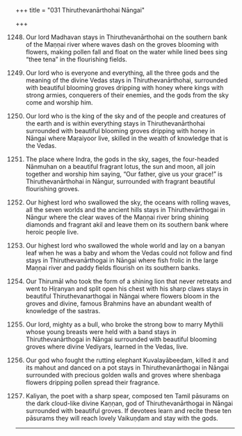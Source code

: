 +++
title = "031 Thiruthevanārthohai Nāngai"

+++

1248. Our lord Madhavan stays in Thiruthevanārthohai
      on the southern bank of the Maṇṇai river
      where waves dash on the groves blooming with flowers,
      making pollen fall and float on the water
      while lined bees sing “thee tena” in the flourishing fields.

1249. Our lord who is everyone and everything,
      all the three gods and the meaning of the divine Vedas
      stays in Thiruthevanārthohai,
      surrounded with beautiful blooming groves dripping with honey
      where kings with strong armies, conquerers of their enemies,
      and the gods from the sky come and worship him.

1250. Our lord who is the king of the sky
      and of the people and creatures of the earth
      and is within everything
      stays in Thiruthevanārthohai
      surrounded with beautiful blooming groves
      dripping with honey in Nāngai where Maṛaiyoor live,
      skilled in the wealth of knowledge that is the Vedas.

1251. The place where Indra, the gods in the sky, sages,
      the four-headed Nānmuhan on a beautiful fragrant lotus,
      the sun and moon, all join together and worship him saying,
      “Our father, give us your grace!”
      is Thiruthevanārthohai in Nāngur,
      surrounded with fragrant beautiful flourishing groves.

1252. Our highest lord who swallowed the sky,
      the oceans with rolling waves,
      all the seven worlds and the ancient hills
      stays in Thiruthevārthogai in Nāngur
      where the clear waves of the Maṇṇai river
      bring shining diamonds and fragrant akil
      and leave them on its southern bank
      where heroic people live.

1253. Our highest lord who swallowed the whole world
      and lay on a banyan leaf when he was a baby
      and whom the Vedas could not follow and find
      stays in Thiruthevanārthogai in Nāngai
      where fish frolic in the large Maṇṇai river
      and paddy fields flourish on its southern banks.

1254. Our Thirumāl
      who took the form of a shining lion that never retreats
      and went to Hiṛanyan and split open his chest with his sharp claws
      stays in beautiful Thiruthevanarthogai in Nāngai
      where flowers bloom in the groves
      and divine, famous Brahmins
      have an abundant wealth of knowledge of the sastras.

1255. Our lord, mighty as a bull,
      who broke the strong bow to marry Mythili
      whose young breasts were held with a band
      stays in Thiruthevanārthogai in Nāngai
      surrounded with beautiful blooming groves
      where divine Vediyars, learned in the Vedas, live.

1256. Our god who fought
      the rutting elephant Kuvalayābeeḍam, killed it and its mahout and danced on a pot
      stays in Thiruthevanārthogai in Nāngai
      surrounded with precious golden walls and groves
      where shenbaga flowers dripping pollen spread their fragrance.

1257. Kaliyan, the poet with a sharp spear,
      composed ten Tamil pāsurams on the dark cloud-like divine Kaṇṇan,
      god of Thiruthevanārthogai in Nāngai
      surrounded with beautiful groves.
      If devotees learn and recite these ten pāsurams
      they will reach lovely Vaikuṇḍam and stay with the gods.
------------

